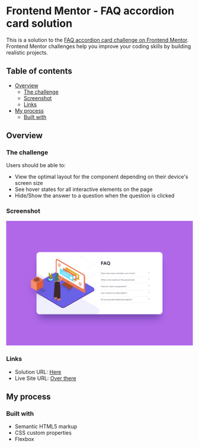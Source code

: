 # Frontend Mentor - FAQ accordion card solution

This is a solution to the [FAQ accordion card challenge on Frontend Mentor](https://www.frontendmentor.io/challenges/faq-accordion-card-XlyjD0Oam). Frontend Mentor challenges help you improve your coding skills by building realistic projects. 

## Table of contents

- [Overview](#overview)
  - [The challenge](#the-challenge)
  - [Screenshot](#screenshot)
  - [Links](#links)
- [My process](#my-process)
  - [Built with](#built-with)

## Overview

### The challenge

Users should be able to:

- View the optimal layout for the component depending on their device's screen size
- See hover states for all interactive elements on the page
- Hide/Show the answer to a question when the question is clicked

### Screenshot

![shot](./images/shot.png)

### Links

- Solution URL: [Here](https://github.com/kxrn0/Front-End-Challenges/tree/main/faq-accordion-card-main)
- Live Site URL: [Over there](https://kxrn0.github.io/Front-End-Challenges/faq-accordion-card-main/index.html)

## My process

### Built with

- Semantic HTML5 markup
- CSS custom properties
- Flexbox